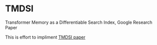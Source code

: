 # TMDSI
Transformer Memory as a Differentiable Search Index, Google Research Paper

This is effort to impliment [TMDSI paper](https://arxiv.org/pdf/2202.06991.pdf)
